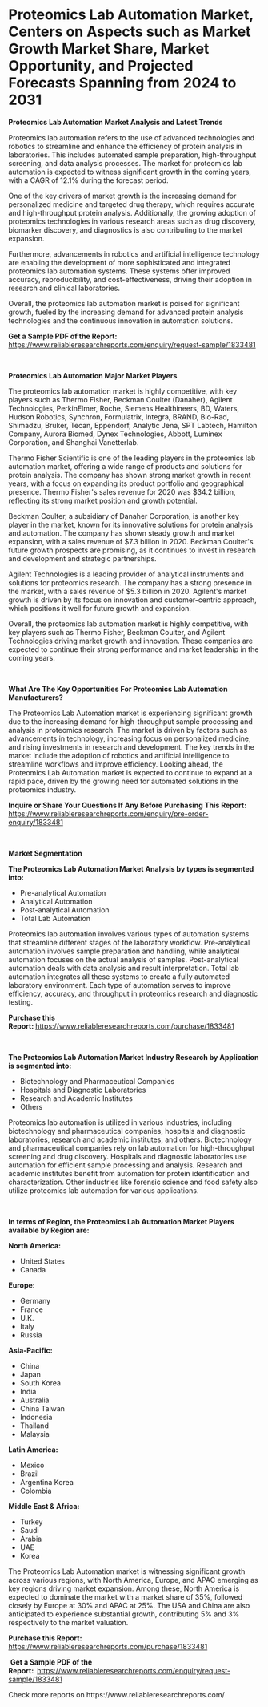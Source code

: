 <p><h1>Proteomics Lab Automation Market, Centers on Aspects such as Market Growth Market Share, Market Opportunity, and Projected Forecasts Spanning from 2024 to 2031</h1></p><p><strong>Proteomics Lab Automation Market Analysis and Latest Trends</strong></p>
<p><p>Proteomics lab automation refers to the use of advanced technologies and robotics to streamline and enhance the efficiency of protein analysis in laboratories. This includes automated sample preparation, high-throughput screening, and data analysis processes. The market for proteomics lab automation is expected to witness significant growth in the coming years, with a CAGR of 12.1% during the forecast period.</p><p>One of the key drivers of market growth is the increasing demand for personalized medicine and targeted drug therapy, which requires accurate and high-throughput protein analysis. Additionally, the growing adoption of proteomics technologies in various research areas such as drug discovery, biomarker discovery, and diagnostics is also contributing to the market expansion.</p><p>Furthermore, advancements in robotics and artificial intelligence technology are enabling the development of more sophisticated and integrated proteomics lab automation systems. These systems offer improved accuracy, reproducibility, and cost-effectiveness, driving their adoption in research and clinical laboratories.</p><p>Overall, the proteomics lab automation market is poised for significant growth, fueled by the increasing demand for advanced protein analysis technologies and the continuous innovation in automation solutions.</p></p>
<p><strong>Get a Sample PDF of the Report:&nbsp;</strong> <a href="https://www.reliableresearchreports.com/enquiry/request-sample/1833481">https://www.reliableresearchreports.com/enquiry/request-sample/1833481</a></p>
<p>&nbsp;</p>
<p><strong>Proteomics Lab Automation Major Market Players</strong></p>
<p><p>The proteomics lab automation market is highly competitive, with key players such as Thermo Fisher, Beckman Coulter (Danaher), Agilent Technologies, PerkinElmer, Roche, Siemens Healthineers, BD, Waters, Hudson Robotics, Synchron, Formulatrix, Integra, BRAND, Bio-Rad, Shimadzu, Bruker, Tecan, Eppendorf, Analytic Jena, SPT Labtech, Hamilton Company, Aurora Biomed, Dynex Technologies, Abbott, Luminex Corporation, and Shanghai Vanetterlab.</p><p>Thermo Fisher Scientific is one of the leading players in the proteomics lab automation market, offering a wide range of products and solutions for protein analysis. The company has shown strong market growth in recent years, with a focus on expanding its product portfolio and geographical presence. Thermo Fisher's sales revenue for 2020 was $34.2 billion, reflecting its strong market position and growth potential.</p><p>Beckman Coulter, a subsidiary of Danaher Corporation, is another key player in the market, known for its innovative solutions for protein analysis and automation. The company has shown steady growth and market expansion, with a sales revenue of $7.3 billion in 2020. Beckman Coulter's future growth prospects are promising, as it continues to invest in research and development and strategic partnerships.</p><p>Agilent Technologies is a leading provider of analytical instruments and solutions for proteomics research. The company has a strong presence in the market, with a sales revenue of $5.3 billion in 2020. Agilent's market growth is driven by its focus on innovation and customer-centric approach, which positions it well for future growth and expansion.</p><p>Overall, the proteomics lab automation market is highly competitive, with key players such as Thermo Fisher, Beckman Coulter, and Agilent Technologies driving market growth and innovation. These companies are expected to continue their strong performance and market leadership in the coming years.</p></p>
<p>&nbsp;</p>
<p><strong>What Are The Key Opportunities For Proteomics Lab Automation Manufacturers?</strong></p>
<p><p>The Proteomics Lab Automation market is experiencing significant growth due to the increasing demand for high-throughput sample processing and analysis in proteomics research. The market is driven by factors such as advancements in technology, increasing focus on personalized medicine, and rising investments in research and development. The key trends in the market include the adoption of robotics and artificial intelligence to streamline workflows and improve efficiency. Looking ahead, the Proteomics Lab Automation market is expected to continue to expand at a rapid pace, driven by the growing need for automated solutions in the proteomics industry.</p></p>
<p><strong>Inquire or Share Your Questions If Any Before Purchasing This Report:</strong> <a href="https://www.reliableresearchreports.com/enquiry/pre-order-enquiry/1833481">https://www.reliableresearchreports.com/enquiry/pre-order-enquiry/1833481</a></p>
<p>&nbsp;</p>
<p><strong>Market Segmentation</strong></p>
<p><strong>The Proteomics Lab Automation Market Analysis by types is segmented into:</strong></p>
<p><ul><li>Pre-analytical Automation</li><li>Analytical Automation</li><li>Post-analytical Automation</li><li>Total Lab Automation</li></ul></p>
<p><p>Proteomics lab automation involves various types of automation systems that streamline different stages of the laboratory workflow. Pre-analytical automation involves sample preparation and handling, while analytical automation focuses on the actual analysis of samples. Post-analytical automation deals with data analysis and result interpretation. Total lab automation integrates all these systems to create a fully automated laboratory environment. Each type of automation serves to improve efficiency, accuracy, and throughput in proteomics research and diagnostic testing.</p></p>
<p><strong>Purchase this Report:&nbsp;</strong><a href="https://www.reliableresearchreports.com/purchase/1833481">https://www.reliableresearchreports.com/purchase/1833481</a></p>
<p>&nbsp;</p>
<p><strong>The Proteomics Lab Automation Market Industry Research by Application is segmented into:</strong></p>
<p><ul><li>Biotechnology and Pharmaceutical Companies</li><li>Hospitals and Diagnostic Laboratories</li><li>Research and Academic Institutes</li><li>Others</li></ul></p>
<p><p>Proteomics lab automation is utilized in various industries, including biotechnology and pharmaceutical companies, hospitals and diagnostic laboratories, research and academic institutes, and others. Biotechnology and pharmaceutical companies rely on lab automation for high-throughput screening and drug discovery. Hospitals and diagnostic laboratories use automation for efficient sample processing and analysis. Research and academic institutes benefit from automation for protein identification and characterization. Other industries like forensic science and food safety also utilize proteomics lab automation for various applications.</p></p>
<p>&nbsp;</p>
<p><strong>In terms of Region, the Proteomics Lab Automation Market Players available by Region are:</strong></p>
<p>
    <p> <strong> North America: </strong>
        <ul>
            <li>United States</li>
            <li>Canada</li>
        </ul>
        </p> 
    <p> <strong> Europe: </strong>
        <ul>
            <li>Germany</li>
            <li>France</li>
            <li>U.K.</li>
            <li>Italy</li>
            <li>Russia</li>
        </ul>
        </p> 
    <p> <strong> Asia-Pacific: </strong>
        <ul>
            <li>China</li>
            <li>Japan</li>
            <li>South Korea</li>
            <li>India</li>
            <li>Australia</li>
            <li>China Taiwan</li>
            <li>Indonesia</li>
            <li>Thailand</li>
            <li>Malaysia</li>
        </ul>
        </p> 
    <p> <strong> Latin America: </strong>
        <ul>
            <li>Mexico</li>
            <li>Brazil</li>
            <li>Argentina Korea</li>
            <li>Colombia</li>
        </ul>
        </p> 
    <p> <strong> Middle East & Africa: </strong>
        <ul>
            <li>Turkey</li>
            <li>Saudi</li>
            <li>Arabia</li>
            <li>UAE</li>
            <li>Korea</li>
        </ul>
    </p>
    </p>
<p><p>The Proteomics Lab Automation market is witnessing significant growth across various regions, with North America, Europe, and APAC emerging as key regions driving market expansion. Among these, North America is expected to dominate the market with a market share of 35%, followed closely by Europe at 30% and APAC at 25%. The USA and China are also anticipated to experience substantial growth, contributing 5% and 3% respectively to the market valuation.</p></p>
<p><strong>Purchase this Report: </strong><a href="https://www.reliableresearchreports.com/purchase/1833481">https://www.reliableresearchreports.com/purchase/1833481</a></p>
<p>&nbsp;<strong>Get a Sample PDF of the Report:&nbsp;&nbsp;</strong><a href="https://www.reliableresearchreports.com/enquiry/request-sample/1833481">https://www.reliableresearchreports.com/enquiry/request-sample/1833481</a></p>
<p><strong></strong></p>
<p>Check more reports on https://www.reliableresearchreports.com/</p>